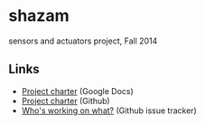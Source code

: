 shazam
======

sensors and actuators project, Fall 2014

Links
-----
* [Project charter][CharterGD] (Google Docs)
* [Project charter][CharterGH] (Github)
* [Who's working on what?][Issues] (Github issue tracker)

[CharterGD]: https://docs.google.com/document/d/1TM3XV4FRgUr7pgJ4xMtLtbaBanqBlkbAV2HGrdI_T9U/edit
[CharterGH]: ProjectCharter.md
[Issues]: https://github.com/EECS149-SHaZam/shazam/issues